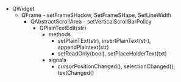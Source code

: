 

- QWidget
	- QFrame - setFrameSHadow, SetFrameSHape, SetLineWidth
		- QAbstractScrollArea - setVerticalScrollBarPolicy
			- QPlainTextEdit(str)
				- methods
					- setPlainTExt(str), insertPlainText(str), appendPlaintext(str)
					- setReadOnly(bool), setPlaceHolderText(txt)
				- signals
					- cursorPositionChanged(), selectionChanged(), textChanged()
				






